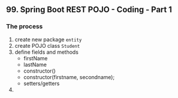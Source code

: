 ## 99. Spring Boot REST POJO - Coding - Part 1

### The process 
1. create new package `entity`
2. create POJO class `Student`
3. define fields and methods 
   * firstName
   * lastName
   * constructor()
   * constructor(firstname, secondname); 
   * setters/getters 
4. 